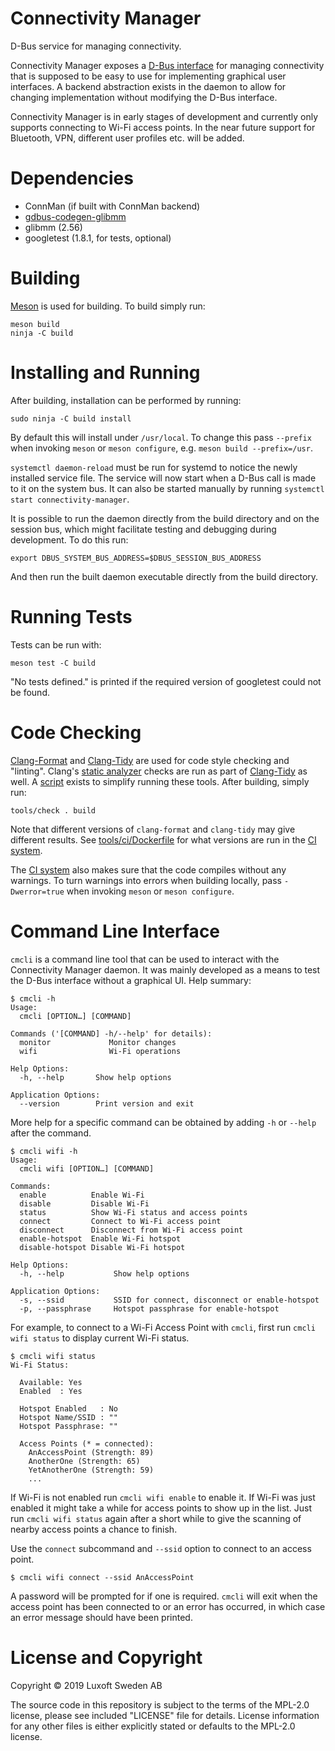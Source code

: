 Connectivity Manager
====================

D-Bus service for managing connectivity.

Connectivity Manager exposes a [D-Bus interface](data/com.luxoft.ConnectivityManager.xml) for
managing connectivity that is supposed to be easy to use for implementing graphical user interfaces.
A backend abstraction exists in the daemon to allow for changing implementation without modifying
the D-Bus interface.

Connectivity Manager is in early stages of development and currently only supports connecting to
Wi-Fi access points. In the near future support for Bluetooth, VPN, different user profiles etc.
will be added.

Dependencies
============

- ConnMan (if built with ConnMan backend)
- [gdbus-codegen-glibmm](https://github.com/Pelagicore/gdbus-codegen-glibmm)
- glibmm (2.56)
- googletest (1.8.1, for tests, optional)

Building
========

[Meson](https://mesonbuild.com/) is used for building. To build simply run:

```shell
meson build
ninja -C build
```

Installing and Running
======================

After building, installation can be performed by running:

```shell
sudo ninja -C build install
```

By default this will install under `/usr/local`. To change this pass `--prefix` when invoking
`meson` or `meson configure`, e.g. `meson build --prefix=/usr`.

`systemctl daemon-reload` must be run for systemd to notice the newly installed service file. The
service will now start when a D-Bus call is made to it on the system bus. It can also be started
manually by running `systemctl start connectivity-manager`.

It is possible to run the daemon directly from the build directory and on the session bus, which
might facilitate testing and debugging during development. To do this run:

```shell
export DBUS_SYSTEM_BUS_ADDRESS=$DBUS_SESSION_BUS_ADDRESS
```

And then run the built daemon executable directly from the build directory.

Running Tests
=============

Tests can be run with:

```shell
meson test -C build
```

"No tests defined." is printed if the required version of googletest could not be found.

Code Checking
=============

[Clang-Format](https://clang.llvm.org/docs/ClangFormat.html) and
[Clang-Tidy](https://clang.llvm.org/extra/clang-tidy/) are used for code style checking and
"linting". Clang's [static analyzer](https://clang-analyzer.llvm.org/) checks are run as part of
[Clang-Tidy](https://clang.llvm.org/extra/clang-tidy/) as well. A [script](tools/check) exists to
simplify running these tools. After building, simply run:

```shell
tools/check . build
```

Note that different versions of `clang-format` and `clang-tidy` may give different results. See
[tools/ci/Dockerfile](tools/ci/Dockerfile) for what versions are run in the
[CI system](tools/ci).

The [CI system](tools/ci) also makes sure that the code compiles without any warnings. To turn
warnings into errors when building locally, pass `-Dwerror=true` when invoking `meson` or
`meson configure`.

Command Line Interface
======================

`cmcli` is a command line tool that can be used to interact with the Connectivity Manager daemon. It
was mainly developed as a means to test the D-Bus interface without a graphical UI. Help summary:

```
$ cmcli -h
Usage:
  cmcli [OPTION…] [COMMAND]

Commands ('[COMMAND] -h/--help' for details):
  monitor             Monitor changes
  wifi                Wi-Fi operations

Help Options:
  -h, --help       Show help options

Application Options:
  --version        Print version and exit
```

More help for a specific command can be obtained by adding `-h` or `--help` after the command.

```
$ cmcli wifi -h
Usage:
  cmcli wifi [OPTION…] [COMMAND]

Commands:
  enable          Enable Wi-Fi
  disable         Disable Wi-Fi
  status          Show Wi-Fi status and access points
  connect         Connect to Wi-Fi access point
  disconnect      Disconnect from Wi-Fi access point
  enable-hotspot  Enable Wi-Fi hotspot
  disable-hotspot Disable Wi-Fi hotspot

Help Options:
  -h, --help           Show help options

Application Options:
  -s, --ssid           SSID for connect, disconnect or enable-hotspot
  -p, --passphrase     Hotspot passphrase for enable-hotspot
```

For example, to connect to a Wi-Fi Access Point with `cmcli`, first run `cmcli wifi status` to
display current Wi-Fi status.

```
$ cmcli wifi status
Wi-Fi Status:

  Available: Yes
  Enabled  : Yes

  Hotspot Enabled   : No
  Hotspot Name/SSID : ""
  Hotspot Passphrase: ""

  Access Points (* = connected):
    AnAccessPoint (Strength: 89)
    AnotherOne (Strength: 65)
    YetAnotherOne (Strength: 59)
    ...
```

If Wi-Fi is not enabled run `cmcli wifi enable` to enable it. If Wi-Fi was just enabled it might
take a while for access points to show up in the list. Just run `cmcli wifi status` again after a
short while to give the scanning of nearby access points a chance to finish.

Use the `connect` subcommand and `--ssid` option to connect to an access point.

```
$ cmcli wifi connect --ssid AnAccessPoint
```

A password will be prompted for if one is required. `cmcli` will exit when the access point has been
connected to or an error has occurred, in which case an error message should have been printed.

License and Copyright
=====================

Copyright © 2019 Luxoft Sweden AB

The source code in this repository is subject to the terms of the MPL-2.0 license, please see
included "LICENSE" file for details. License information for any other files is either explicitly
stated or defaults to the MPL-2.0 license.
